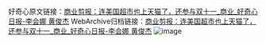 好奇心原文链接：[商业剪报：连美国超市也上天猫了，还参与双十一_商业_好奇心日报-李会娜 黄俊杰](https://www.qdaily.com/articles/2862.html)
WebArchive归档链接：[商业剪报：连美国超市也上天猫了，还参与双十一_商业_好奇心日报-李会娜 黄俊杰](http://web.archive.org/web/20170313114446/http://www.qdaily.com:80/articles/2862.html)
![image](http://ww3.sinaimg.cn/large/007d5XDply1g3v6ozgrpdj30u040x1ky)